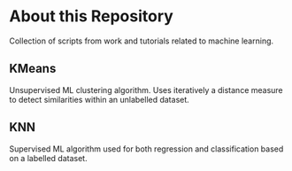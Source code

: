 # About this Repository

Collection of scripts from work and tutorials related to machine learning.

## KMeans
Unsupervised ML clustering algorithm. Uses iteratively a distance measure to detect similarities within an unlabelled dataset.


## KNN
Supervised ML algorithm used for both regression and classification based on a labelled dataset.

